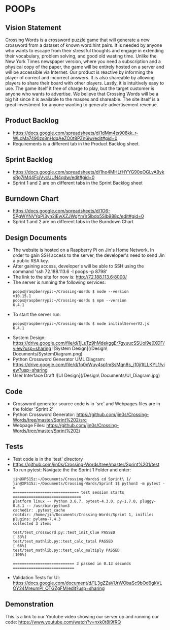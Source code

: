# POOPs

## Vision Statement
Crossing Words is a crossword puzzle game that will generate a new crossword from a dataset of known word:hint pairs. It is needed by anyone who wants to escape from their stressful thoughts and engage in extending their vocabulary, problem solving, and good old wasting time. Unlike the New York Times newspaper version, where you need a subscription and a physical copy of the paper, the game will be entirely hosted on a server and will be accessible via Internet. Our product is reactive by informing the player of correct and incorrect answers. It is also shareable by allowing players to share their board with other players. Lastly, it is intuitively easy to use. The game itself it free of charge to play, but the target customer is anyone who wants to advertise. We believe that Crossing Words will be a big hit since it is available to the masses and shareable. The site itself is a great investment for anyone wanting to generate advertisement revenue.

## Product Backlog
* https://docs.google.com/spreadsheets/d/1dMm4ts908kk_r-WLcMa7490zs8nHdqAeZO0t8PZn6iw/edit#gid=0
* Requirements is a different tab in the Product Backlog sheet.

## Sprint Backlog
* https://docs.google.com/spreadsheets/d/1ho4MHLfHYYG90qOGLvA9yksRg7iM44FcjVvcUUN4qdw/edit#gid=0
* Sprint 1 and 2 are on different tabs in the Sprint Backlog sheet

## Burndown Chart
* https://docs.google.com/spreadsheets/d/1O6-5PgWYNVYqPI3yn2iEwXZJWgYm1r5lbdo5Slb988c/edit#gid=0
* Sprint 1 and 2 are on different tabs in the Burndown Chart

## Design Documents
* The website is hosted on a Raspberry Pi on Jin's Home Network. In order to gain SSH access to the server, the developer's need to send Jin a public RSA key.
* After gaining access, developer's will be able to SSH using the command 'ssh 72.188.113.6 -l poops -p 8798'
* The link to the site for now is: http://72.188.113.6:8000/
* The server is running the following services:
    ```
    poops@raspberrypi:~/Crossing-Words $ node --version
    v10.15.1
    poops@raspberrypi:~/Crossing-Words $ npm --version
    6.4.1
    ```
* To start the server run:
    ```
    poops@raspberrypi:~/Crossing-Words $ node initialServerV2.js
    6.4.1
    ```
* System Design: https://drive.google.com/file/d/1jLuTz9hMdekggEr7gyuucSSUol9e0XDF/view?usp=sharing
![System Design](/Design\ Documents/SystemDiagram.png)
* Python Crossword Generator UML Diagram: https://drive.google.com/file/d/1p0xWuy4sp1mSsMqn8s_j10ji1tLLKYL1/view?usp=sharing
* User Interface Draft
![UI Design](/Design\ Documents/UI_Diagram.jpg)

## Code
* Crossword generator source code is in 'src' and Webpages files are in the folder 'Sprint 2'
* Python Crossword Generator: https://github.com/jin0s/Crossing-Words/tree/master/Sprint%202/src
* Webpage Files: https://github.com/jin0s/Crossing-Words/tree/master/Sprint%202/

## Tests
* Test code is in the 'test' directory
* https://github.com/jin0s/Crossing-Words/tree/master/Sprint%201/test
* To run pytest: Navigate the the Sprint 1 Folder and enter:
    ```
    jin@XPS15z:~/Documents/Crossing-Words$ cd Sprint\ 1/
    jin@XPS15z:~/Documents/Crossing-Words/Sprint 1$ python3 -m pytest -v
    ============================= test session starts ==============================
    platform linux -- Python 3.6.7, pytest-4.3.0, py-1.7.0, pluggy-0.8.1 -- /usr/bin/python3
    cachedir: .pytest_cache
    rootdir: /home/jin/Documents/Crossing-Words/Sprint 1, inifile:
    plugins: pylama-7.4.3
    collected 3 items                                                              

    test/test_crossword.py::test_init_Clue PASSED                            [ 33%]
    test/test_mathlib.py::test_calc_total PASSED                             [ 66%]
    test/test_mathlib.py::test_calc_multiply PASSED                          [100%]

    =========================== 3 passed in 0.13 seconds ===========================                     
    ```
* Validation Tests for UI: https://docs.google.com/document/d/1L3gZZaVUrWObaSc9bOd9gkVLOY24MreumPI_OTGZgFM/edit?usp=sharing

## Demonstration

This is a link to our Youtube video showing our server up and running our code: https://www.youtube.com/watch?v=nxk0t8i9fRQ

